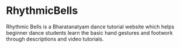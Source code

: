 # RhythmicBells
Rhythmic Bells is a Bharatanatyam dance tutorial website which helps beginner dance students learn the basic hand gestures and footwork through descriptions and video tutorials. 
